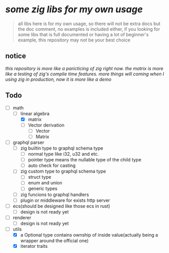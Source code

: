 # *some zig libs for my own usage*

> all libs here is for my own usage, so there will not be extra docs but the doc comment, no examples is included either, if you looking for some libs that is full documented or having a lot of beginner's example, this repository may not be your best choice
## notice
*this repository is more like a paricticing of zig right now. the matrix is more like a testing of zig's complie time features. more things will coming when I using zig in production, now it is more like a demo*
## Todo
 - [ ] math
	 - [ ] linear algebra
		 - [x] matrix
		 - [ ] Vector derivation
			 - [ ] Vector
			 - [ ] Matrix
- [ ] graphql parser
	- [ ] zig builtin type to graphql schema type
		- [ ] normal type like i32, u32 and etc.
		- [ ] pointer type means the nullable type of the child type
		- [ ] auto check for casting
	- [ ] zig custom type to graphql schema type
		- [ ] struct type
		- [ ] enum and union
		- [ ] generic types
	- [ ] zig funcions to graphql handlers
	- [ ] plugin or middleware for exists http server
- [ ] ecs(should be designed like those ecs in rust)
	- [ ] design is not ready yet
- [ ] renderer
	- [ ] design is not ready yet
- [ ] utils
	- [x] a Optional type contains ownship of inside value(actually being a wrapper around the official one)
	- [x] iterator traits 
